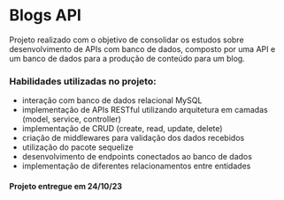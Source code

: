 <!-- Olá, Tryber!
Esse é apenas um arquivo inicial para o README do seu projeto.
É essencial que você preencha esse documento por conta própria, ok?
Não deixe de usar nossas dicas de escrita de README de projetos, e deixe sua criatividade brilhar!
:warning: IMPORTANTE: você precisa deixar nítido:
- quais arquivos/pastas foram desenvolvidos por você; 
- quais arquivos/pastas foram desenvolvidos por outra pessoa estudante;
- quais arquivos/pastas foram desenvolvidos pela Trybe.
-->

# Blogs API

Projeto realizado com o objetivo de consolidar os estudos sobre desenvolvimento de APIs com banco de dados, composto por uma API e um banco de dados para a produção de conteúdo para um blog.

### Habilidades utilizadas no projeto:

- interação com banco de dados relacional MySQL
- implementação de APIs RESTful utilizando arquitetura em camadas (model, service, controller)
- implementação de CRUD (create, read, update, delete)
- criação de middlewares para validação dos dados recebidos
- utilização do pacote sequelize
- desenvolvimento de endpoints conectados ao banco de dados
- implementação de diferentes relacionamentos entre entidades

#### Projeto entregue em 24/10/23
